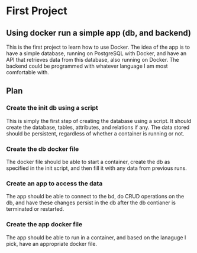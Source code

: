 # First Project
## Using docker run a simple app (db, and backend)

This is the first project to learn how to use Docker. The idea of the app is to have a simple database, running on PostgreSQL with Docker, and have an API that retrieves data from this database, also running on Docker.
The backend could be programmed with whatever language I am most comfortable with.

## Plan
### Create the init db using a script
This is simply the first step of creating the database using a script. It should create the database, tables, attributes, and relations if any.
The data stored should be persistent, regardless of whether a container is running or not.

### Create the db docker file
The docker file should be able to start a container, create the db as specified in the init script, and then fill it with any data from previous runs.

### Create an app to access the data
The app should be able to connect to the bd, do CRUD operations on the db, and have these changes persist in the db after the db contianer is terminated or restarted.

### Create the app docker file
The app should be able to run in a container, and based on the lanaguge I pick, have an appropriate docker file.


